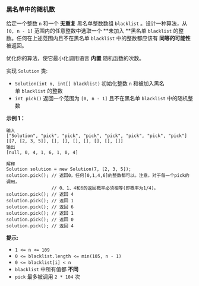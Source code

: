 ### 黑名单中的随机数 ###
给定一个整数 `n` 和一个 **无重复** 黑名单整数数组 `blacklist` 。设计一种算法，从 `[0, n - 1]` 范围内的任意整数中选取一个 **未加入 **黑名单 `blacklist` 的整数。任何在上述范围内且不在黑名单 `blacklist` 中的整数都应该有 **同等的可能性** 被返回。

优化你的算法，使它最小化调用语言 **内置** 随机函数的次数。

实现 `Solution` 类:

* `Solution(int n, int[] blacklist)` 初始化整数 `n` 和被加入黑名单 `blacklist` 的整数
* `int pick()` 返回一个范围为 `[0, n - 1]` 且不在黑名单 `blacklist` 中的随机整数


**示例 1：**

```
输入
["Solution", "pick", "pick", "pick", "pick", "pick", "pick", "pick"]
[[7, [2, 3, 5]], [], [], [], [], [], [], []]
输出
[null, 0, 4, 1, 6, 1, 0, 4]

解释
Solution solution = new Solution(7, [2, 3, 5]);
solution.pick(); // 返回0，任何[0,1,4,6]的整数都可以。注意，对于每一个pick的调用，
                 // 0、1、4和6的返回概率必须相等(即概率为1/4)。
solution.pick(); // 返回 4
solution.pick(); // 返回 1
solution.pick(); // 返回 6
solution.pick(); // 返回 1
solution.pick(); // 返回 0
solution.pick(); // 返回 4
```



**提示:**

* `1 <= n <= 109`
* `0 <= blacklist.length <= min(105, n - 1)`
* `0 <= blacklist[i] < n`
* `blacklist` 中所有值都 **不同**
* `pick` 最多被调用 `2 * 104` 次

